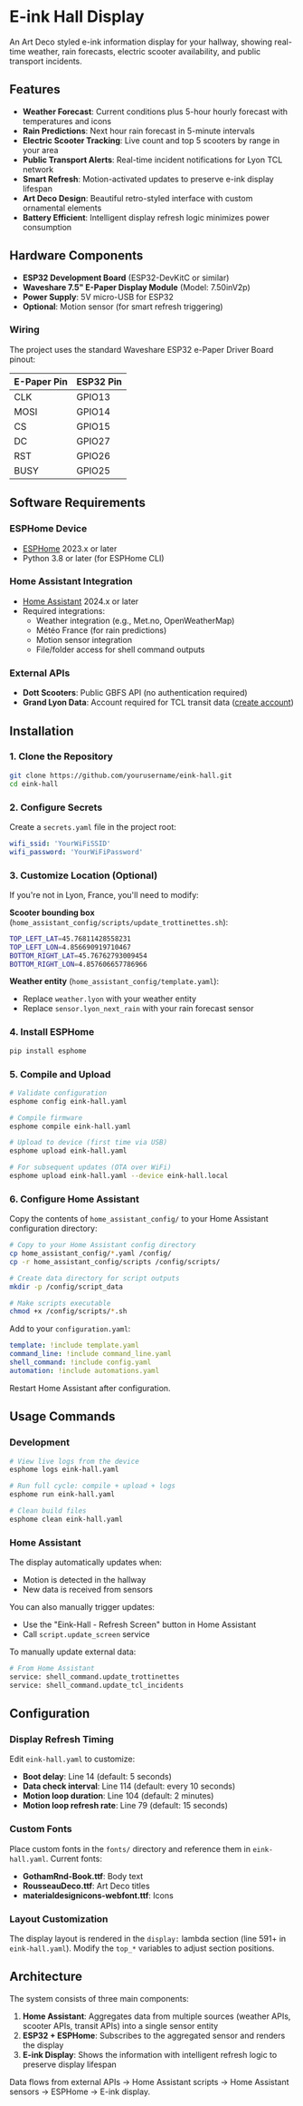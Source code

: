 # E-ink Hall Display

An Art Deco styled e-ink information display for your hallway, showing real-time weather, rain forecasts, electric scooter availability, and public transport incidents.

## Features

-   **Weather Forecast**: Current conditions plus 5-hour hourly forecast with temperatures and icons
-   **Rain Predictions**: Next hour rain forecast in 5-minute intervals
-   **Electric Scooter Tracking**: Live count and top 5 scooters by range in your area
-   **Public Transport Alerts**: Real-time incident notifications for Lyon TCL network
-   **Smart Refresh**: Motion-activated updates to preserve e-ink display lifespan
-   **Art Deco Design**: Beautiful retro-styled interface with custom ornamental elements
-   **Battery Efficient**: Intelligent display refresh logic minimizes power consumption

## Hardware Components

-   **ESP32 Development Board** (ESP32-DevKitC or similar)
-   **Waveshare 7.5" E-Paper Display Module** (Model: 7.50inV2p)
-   **Power Supply**: 5V micro-USB for ESP32
-   **Optional**: Motion sensor (for smart refresh triggering)

### Wiring

The project uses the standard Waveshare ESP32 e-Paper Driver Board pinout:

| E-Paper Pin | ESP32 Pin |
| ----------- | --------- |
| CLK         | GPIO13    |
| MOSI        | GPIO14    |
| CS          | GPIO15    |
| DC          | GPIO27    |
| RST         | GPIO26    |
| BUSY        | GPIO25    |

## Software Requirements

### ESPHome Device

-   [ESPHome](https://esphome.io/) 2023.x or later
-   Python 3.8 or later (for ESPHome CLI)

### Home Assistant Integration

-   [Home Assistant](https://www.home-assistant.io/) 2024.x or later
-   Required integrations:
    -   Weather integration (e.g., Met.no, OpenWeatherMap)
    -   Météo France (for rain predictions)
    -   Motion sensor integration
    -   File/folder access for shell command outputs

### External APIs

-   **Dott Scooters**: Public GBFS API (no authentication required)
-   **Grand Lyon Data**: Account required for TCL transit data ([create account](https://data.grandlyon.com/))

## Installation

### 1. Clone the Repository

```bash
git clone https://github.com/yourusername/eink-hall.git
cd eink-hall
```

### 2. Configure Secrets

Create a `secrets.yaml` file in the project root:

```yaml
wifi_ssid: 'YourWiFiSSID'
wifi_password: 'YourWiFiPassword'
```

### 3. Customize Location (Optional)

If you're not in Lyon, France, you'll need to modify:

**Scooter bounding box** (`home_assistant_config/scripts/update_trottinettes.sh`):

```bash
TOP_LEFT_LAT=45.76811428558231
TOP_LEFT_LON=4.856690919710467
BOTTOM_RIGHT_LAT=45.76762793009454
BOTTOM_RIGHT_LON=4.857606657786966
```

**Weather entity** (`home_assistant_config/template.yaml`):

-   Replace `weather.lyon` with your weather entity
-   Replace `sensor.lyon_next_rain` with your rain forecast sensor

### 4. Install ESPHome

```bash
pip install esphome
```

### 5. Compile and Upload

```bash
# Validate configuration
esphome config eink-hall.yaml

# Compile firmware
esphome compile eink-hall.yaml

# Upload to device (first time via USB)
esphome upload eink-hall.yaml

# For subsequent updates (OTA over WiFi)
esphome upload eink-hall.yaml --device eink-hall.local
```

### 6. Configure Home Assistant

Copy the contents of `home_assistant_config/` to your Home Assistant configuration directory:

```bash
# Copy to your Home Assistant config directory
cp home_assistant_config/*.yaml /config/
cp -r home_assistant_config/scripts /config/scripts/

# Create data directory for script outputs
mkdir -p /config/script_data

# Make scripts executable
chmod +x /config/scripts/*.sh
```

Add to your `configuration.yaml`:

```yaml
template: !include template.yaml
command_line: !include command_line.yaml
shell_command: !include config.yaml
automation: !include automations.yaml
```

Restart Home Assistant after configuration.

## Usage Commands

### Development

```bash
# View live logs from the device
esphome logs eink-hall.yaml

# Run full cycle: compile + upload + logs
esphome run eink-hall.yaml

# Clean build files
esphome clean eink-hall.yaml
```

### Home Assistant

The display automatically updates when:

-   Motion is detected in the hallway
-   New data is received from sensors

You can also manually trigger updates:

-   Use the "Eink-Hall - Refresh Screen" button in Home Assistant
-   Call `script.update_screen` service

To manually update external data:

```bash
# From Home Assistant
service: shell_command.update_trottinettes
service: shell_command.update_tcl_incidents
```

## Configuration

### Display Refresh Timing

Edit `eink-hall.yaml` to customize:

-   **Boot delay**: Line 14 (default: 5 seconds)
-   **Data check interval**: Line 114 (default: every 10 seconds)
-   **Motion loop duration**: Line 104 (default: 2 minutes)
-   **Motion loop refresh rate**: Line 79 (default: 15 seconds)

### Custom Fonts

Place custom fonts in the `fonts/` directory and reference them in `eink-hall.yaml`. Current fonts:

-   **GothamRnd-Book.ttf**: Body text
-   **RousseauDeco.ttf**: Art Deco titles
-   **materialdesignicons-webfont.ttf**: Icons

### Layout Customization

The display layout is rendered in the `display:` lambda section (line 591+ in `eink-hall.yaml`). Modify the `top_*` variables to adjust section positions.

## Architecture

The system consists of three main components:

1. **Home Assistant**: Aggregates data from multiple sources (weather APIs, scooter APIs, transit APIs) into a single sensor entity
2. **ESP32 + ESPHome**: Subscribes to the aggregated sensor and renders the display
3. **E-ink Display**: Shows the information with intelligent refresh logic to preserve display lifespan

Data flows from external APIs → Home Assistant scripts → Home Assistant sensors → ESPHome → E-ink display.
